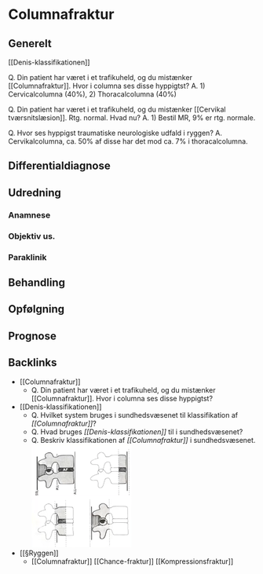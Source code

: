 # Columnafraktur
## Generelt
[[Denis-klassifikationen]]

Q. Din patient har været i et trafikuheld, og du mistænker [[Columnafraktur]]. Hvor i columna ses disse hyppigtst?
A. 1) Cervicalcolumna (40%), 2) Thoracalcolumna (40%)

Q. Din patient har været i et trafikuheld, og du mistænker [[Cervikal tværsnitslæsion]]. Rtg. normal. Hvad nu?
A. 1) Bestil MR, 9% er rtg. normale.

Q. Hvor ses hyppigst traumatiske neurologiske udfald i ryggen?
A. Cervikalcolumna, ca. 50% af disse har det mod ca. 7% i thoracalcolumna.

## Differentialdiagnose


## Udredning
### Anamnese

### Objektiv us.

### Paraklinik

## Behandling


## Opfølgning


## Prognose
 

## Backlinks
* [[Columnafraktur]]
	* Q. Din patient har været i et trafikuheld, og du mistænker [[Columnafraktur]]. Hvor i columna ses disse hyppigtst?
* [[Denis-klassifikationen]]
	* Q. Hvilket system bruges i sundhedsvæsenet til klassifikation af *[[Columnafraktur]]*? 
	* Q. Hvad bruges *[[Denis-klassifikationen]]* til i sundhedsvæsenet? 
	* Q. Beskriv klassifikationen af *[[Columnafraktur]]* i sundhedsvæsenet. 
![](BearImages/A32BB2F5-3290-44F5-B446-C112EF5DE7F0-20440-000030788D0CD841/B4B4B29F-6D87-4BEC-A423-ED311CA05F38.png)
* [[§Ryggen]]
	* [[Columnafraktur]]
	[[Chance-fraktur]]
	[[Kompressionsfraktur]]

<!-- #anki/tag/med/Orto #anki/deck/Medicine #anki/tag/med/Neurology -->

<!-- {BearID:1DFEDB35-E3C8-425E-BCE7-ABFF95B8F43F-4231-000018AE054F88DD} -->

